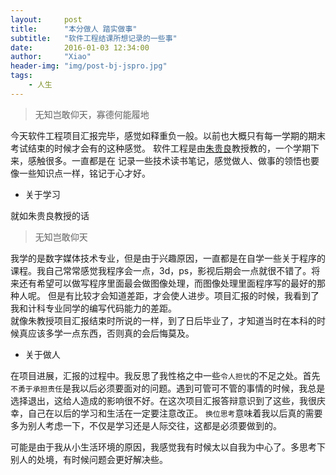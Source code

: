 ```yaml
---
layout:     post
title:      "本分做人 踏实做事"
subtitle:   "软件工程结课所想记录的一些事"
date:       2016-01-03 12:34:00
author:     "Xiao"
header-img: "img/post-bj-jspro.jpg"
tags:
    - 人生
---
```


>无知岂敢仰天，寡德何能履地

今天软件工程项目汇报完毕，感觉如释重负一般。以前也大概只有每一学期的期末考试结束的时候才会有的这种感觉。
软件工程是由[朱贵良](https://www.baidu.com/s?wd=%E6%9C%B1%E8%B4%B5%E8%89%AF)教授教的，一个学期下来，感触很多。一直都是在
记录一些技术读书笔记，感觉做人、做事的领悟也要像一些知识点一样，铭记于心才好。

- 关于学习

就如朱贵良教授的话

>无知岂敢仰天

我学的是数字媒体技术专业，但是由于兴趣原因，一直都是在自学一些关于程序的课程。我自己常常感觉我程序会一点，3d，ps，影视后期会一点就很不错了。将来还有希望可以做写程序里面最会做图像处理，而图像处理里面程序写的最好的那种人呢。
但是有比较才会知道差距，才会使人进步。项目汇报的时候，我看到了我和计科专业同学的编写代码能力的差距。<br/>
就像朱教授项目汇报结束时所说的一样，到了日后毕业了，才知道当时在本科的时候真应该多学一点东西，否则真的会后悔莫及。

- 关于做人

在项目进展，汇报的过程中。我反思了我性格之中一些`令人担忧`的不足之处。首先`不勇于承担责任`是我以后必须要面对的问题。遇到可管可不管的事情的时候，我总是选择退出，这给人造成的影响很不好。在这次项目汇报答辩意识到了这些，我很庆幸，自己在以后的学习和生活在一定要注意改正。
`换位思考`意味着我以后真的需要多为别人考虑一下，不仅是学习还是人际交往，这都是必须要做到的。<br/>

可能是由于我从小生活环境的原因，我感觉我有时候太以自我为中心了。多思考下别人的处境，有时候问题会更好解决些。

